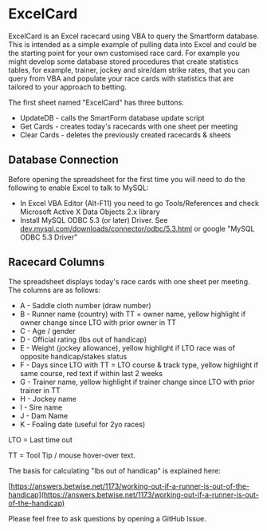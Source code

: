 # ExcelCard #

ExcelCard is an Excel racecard using VBA to query the Smartform database. This is intended as a simple example of pulling data into Excel and could be the starting point for your own customised race card. For example you might develop some database stored procedures that create statistics tables, for example, trainer, jockey and sire/dam strike rates, that you can query from VBA and populate your race cards with statistics that are tailored to your approach to betting.

The first sheet named "ExcelCard" has three buttons:

- UpdateDB - calls the SmartForm database update script
- Get Cards - creates today's racecards with one sheet per meeting
- Clear Cards - deletes the previously created racecards & sheets

## Database Connection ##

Before opening the spreadsheet for the first time you will need to do the following to enable Excel to talk to MySQL:

- In Excel VBA Editor (Alt-F11) you need to go Tools/References and check Microsoft Active X Data Objects 2.x library
- Install MySQL ODBC 5.3 (or later) Driver. See [dev.mysql.com/downloads/connector/odbc/5.3.html](dev.mysql.com/downloads/connector/odbc/3.51.html) or google "MySQL ODBC 5.3 Driver"

## Racecard Columns ##

The spreadsheet displays today's race cards with one sheet per meeting. The columns are as follows:

- A - Saddle cloth number (draw number)
- B - Runner name (country) with TT = owner name, yellow highlight if owner change since LTO with prior owner in TT
- C - Age / gender
- D - Official rating (lbs out of handicap)
- E - Weight (jockey allowance), yellow highlight if LTO race was of opposite handicap/stakes status
- F - Days since LTO with TT = LTO course & track type, yellow highlight if same course, red text if within last 2 weeks
- G - Trainer name, yellow highlight if trainer change since LTO with prior trainer in TT
- H - Jockey name
- I - Sire name
- J - Dam Name
- K - Foaling date (useful for 2yo races)

LTO = Last time out

TT = Tool Tip / mouse hover-over text.

The basis for calculating "lbs out of handicap" is explained here:

[https://answers.betwise.net/1173/working-out-if-a-runner-is-out-of-the-handicap](https://answers.betwise.net/1173/working-out-if-a-runner-is-out-of-the-handicap) 

Please feel free to ask questions by opening a GitHub Issue.